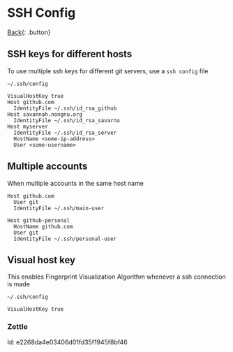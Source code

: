 # SSH Config

[Back](../index.md#unix){: .button}

## SSH keys for different hosts

To use multiple ssh keys for different git servers, use a `ssh config` file

`~/.ssh/config`
```
VisualHostKey true
Host github.com
  IdentityFile ~/.ssh/id_rsa_github
Host savannah.nongnu.org
  IdentityFile ~/.ssh/id_rsa_savarna
Host myserver
  IdentityFile ~/.ssh/id_rsa_server
  HostName <some-ip-address>
  User <some-username>
```

## Multiple accounts

When multiple accounts in the same host name

```
Host github.com
  User git
  IdentityFile ~/.ssh/main-user

Host github-personal
  HostName github.com
  User git
  IdentityFile ~/.ssh/personal-user
```

## Visual host key

This enables Fingerprint Visualization Algorithm whenever a ssh connection is made

`~/.ssh/config`

```
VisualHostKey true
```

### Zettle

Id: e2268da4e03406d01fd35f1945f8bf46  

